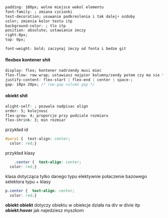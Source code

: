 ```css
padding: 100px; wolne miejsce wokol elementu
font-family: ; zmiana czcionki
text-decoration; usuwanie podkreslenia i tak dalej+ ozdoby
color; zmienia kolor textu itp
background-color: ; tlo itp
position: absolute; ustawianie żeczy 
right:0px;
top: 0px;

font-weight: bold; zaczynaj żeczy od fonta i bedze git 
```
#### flexbox kontener shit 
```css
display: flex; kontener nadrzendy musi miec 
flex-flow: row wrap; ustawiasz najpier kolumny/zendy potem czy ma sie trzymac jednej lini czy nie
justify-content: flex-start | flex-end | center | space-;
gap: 10px 20px; /* row-gap column gap */
```
#### obiekt shit 
```css
alight-self: ; pozwala nadpisac align
order: 5; kolejnosc
flex-grow: 4; proporcje przy podziale rozmiaru
flex-shrink: 3; min rozmiar
```
przykład id 
```css
#para1 {  text-align: center;  
  color: red;}
```

przykład klasy
```css
	.center {  text-align: center;  
  color: red;}
```


klasa dotycząca tylko danego typu elektywnie połaczenie bazowego selektora typu + klasy 
```css
p.center {  text-align: center;  
  color: red;}
```

**obiekt obiekt** dotyczy obiektu w obiekcje działa na div w divie itp
**obiekt:hover** jak najedziesz myszkom